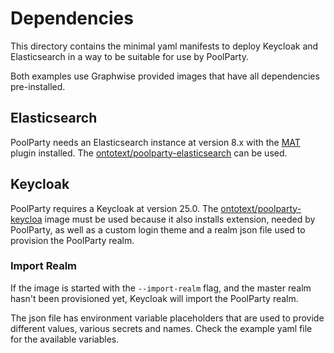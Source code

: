 # Dependencies

This directory contains the minimal yaml manifests to deploy Keycloak and Elasticsearch in a way to be suitable for use
by PoolParty.

Both examples use Graphwise provided images that have all dependencies pre-installed.

## Elasticsearch

PoolParty needs an Elasticsearch instance at version 8.x with the
[MAT](https://www.elastic.co/docs/reference/elasticsearch/plugins/mapper-annotated-text) plugin installed. The
[ontotext/poolparty-elasticsearch](https://hub.docker.com/r/ontotext/poolparty-elasticsearch) can be used.

## Keycloak

PoolParty requires a Keycloak at version 25.0. The
[ontotext/poolparty-keycloa](https://hub.docker.com/r/ontotext/poolparty-keycloak) image must be used because it also
installs extension, needed by PoolParty, as well as a custom login theme and a realm json file used to provision the
PoolParty realm.

### Import Realm

If the image is started with the `--import-realm` flag, and the master realm hasn't been provisioned yet, Keycloak will
import the PoolParty realm.

The json file has environment variable placeholders that are used to provide different values, various secrets and names.
Check the example yaml file for the available variables.
